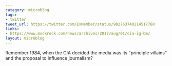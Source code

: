 ```yaml
---
category: microblog
tags:
- twitter
tweet_url: https://twitter.com/ExMember/status/902763740214517760
links:
- https://www.muckrock.com/news/archives/2017/aug/01/cia-ig-bm/
layout: microblog
---
```

Remember 1984, when the CIA decided the media was its "principle villains" and the proposal to influence journalism?
